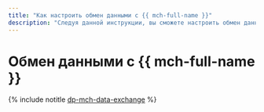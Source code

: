 ```yaml
---
title: "Как настроить обмен данными с {{ mch-full-name }}"
description: "Следуя данной инструкции, вы сможете настроить обмен данными с {{ mch-full-name }}."
---
```


# Обмен данными с {{ mch-full-name }}

{% include notitle [dp-mch-data-exchange](../../_tutorials/dataplatform/dp-mch-data-exchange.md) %}
